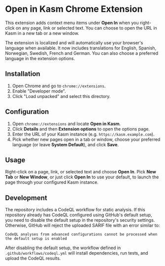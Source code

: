 # Open in Kasm Chrome Extension

This extension adds context menu items under **Open In** when you right-click on any page, link or selected text. You can choose to open the URL in Kasm in a new tab or a new window.

The extension is localized and will automatically use your browser's language when available. It now includes translations for English, Spanish, Norwegian, Swedish, French and German. You can also choose a preferred language in the extension options.

## Installation

1. Open Chrome and go to `chrome://extensions`.
2. Enable "Developer mode".
3. Click "Load unpacked" and select this directory.

## Configuration

1. Open `chrome://extensions` and locate **Open in Kasm**.
2. Click **Details** and then **Extension options** to open the options page.
3. Enter the URL of your Kasm instance (e.g. `https://kasm.example.com`).
4. Pick whether new pages open in a tab or window, choose your preferred language (or leave **System Default**), and click **Save**.

## Usage

Right-click on a page, link, or selected text and choose **Open In**. Pick **New Tab** or **New Window**, or just click **Open In** to use your default, to launch the page through your configured Kasm instance.

## Development

The repository includes a CodeQL workflow for static analysis. If this repository already has CodeQL configured using GitHub's default setup, you need to disable the default setup in the repository's security settings. Otherwise, GitHub will reject the uploaded SARIF file with an error similar to:

```
CodeQL analyses from advanced configurations cannot be processed when the default setup is enabled
```

After disabling the default setup, the workflow defined in `.github/workflows/codeql.yml` will install dependencies, run tests, and upload the CodeQL results.
